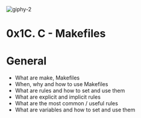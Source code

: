 ![giphy-2](https://github.com/rodgersxy/alx-low_level_programming/assets/47353893/4c1a4548-a57b-4aa6-9826-bb3e997c1ea0)
# 0x1C. C - Makefiles

# General

* What are make, Makefiles
* When, why and how to use Makefiles
* What are rules and how to set and use them
* What are explicit and implicit rules
* What are the most common / useful rules
* What are variables and how to set and use them
